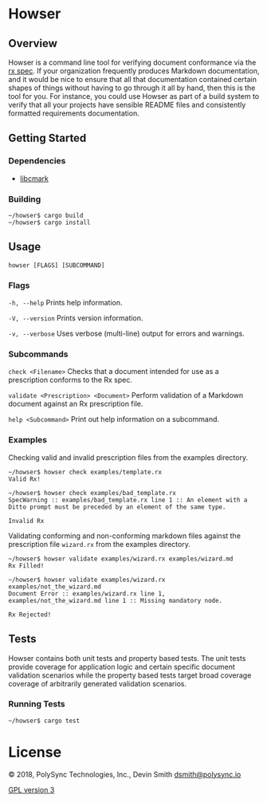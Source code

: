 <!--
© 2018, PolySync Technologies, Inc., Devin Smith <dsmith@polysync.io>

This file is part of Howser

Howser is free software: you can redistribute it and/or modify
it under the terms of the GNU General Public License as published by
the Free Software Foundation, either version 3 of the License, or
(at your option) any later version.

Howser is distributed in the hope that it will be useful,
but WITHOUT ANY WARRANTY; without even the implied warranty of
MERCHANTABILITY or FITNESS FOR A PARTICULAR PURPOSE.  See the
GNU General Public License for more details.

You should have received a copy of the GNU General Public License
along with Howser.  If not, see <http://www.gnu.org/licenses/>.
-->

# Howser

## Overview

Howser is a command line tool for verifying document conformance via the [rx spec](https://github.com/PolySync/rx).
If your organization frequently produces Markdown documentation, and it would be nice to ensure that all that 
documentation contained certain shapes of things without having to go through it all by hand, then this is the tool for 
you. For instance, you could use Howser as part of a build system to verify that all your projects have 
sensible README files and consistently formatted requirements documentation.

## Getting Started

### Dependencies

* [libcmark](https://github.com/commonmark/cmark#installing)

### Building

```Shell
~/howser$ cargo build
~/howser$ cargo install
```

## Usage

`howser [FLAGS] [SUBCOMMAND]`

### Flags

`-h, --help` Prints help information.

`-V, --version` Prints version information.

`-v, --verbose` Uses verbose (multi-line) output for errors and warnings.

### Subcommands

`check <Filename>` Checks that a document intended for use as a prescription conforms to the Rx spec.  

`validate <Prescription> <Document>` Perform validation of a Markdown document against an Rx prescription file.

`help <Subcommand>` Print out help information on a subcommand.

### Examples

Checking valid and invalid prescription files from the examples directory.  

```Shell
~/howser$ howser check examples/template.rx
Valid Rx!
```

```Shell
~/howser$ howser check examples/bad_template.rx
SpecWarning :: examples/bad_template.rx line 1 :: An element with a Ditto prompt must be preceded by an element of the same type.

Invalid Rx
```

Validating conforming and non-conforming markdown files against the prescription file `wizard.rx` from the examples directory.

```Shell
~/howser$ howser validate examples/wizard.rx examples/wizard.md
Rx Filled!
```

```Shell
~/howser$ howser validate examples/wizard.rx examples/not_the_wizard.md
Document Error :: examples/wizard.rx line 1, examples/not_the_wizard.md line 1 :: Missing mandatory node.

Rx Rejected!
```

## Tests

Howser contains both unit tests and property based tests. The unit tests provide coverage for application logic and
certain specific document validation scenarios while the property based tests target broad coverage coverage of 
arbitrarily generated validation scenarios.

### Running Tests

```Shell
~/howser$ cargo test
```

# License

© 2018, PolySync Technologies, Inc., Devin Smith <dsmith@polysync.io>

[GPL version 3](https://github.com/PolySync/howser/blob/master/LICENSE)
